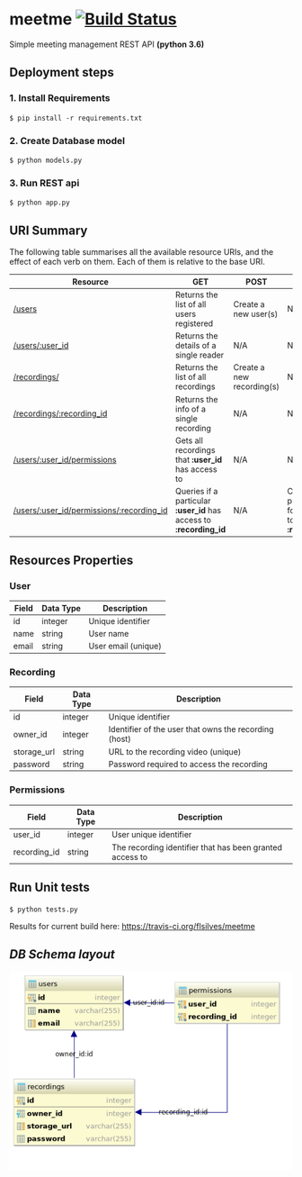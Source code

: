 # meetme [![Build Status](https://travis-ci.org/flsilves/meetme.svg?branch=master)](https://travis-ci.org/flsilves/meetme) 
Simple meeting management REST API **(python 3.6)**

## **Deployment steps**
### 1. Install Requirements
```shell
$ pip install -r requirements.txt
```
### 2. Create Database model
```shell
$ python models.py
```
### 3. Run REST api
``` shell
$ python app.py
```

## URI Summary

The following table summarises all the available resource URIs, and the effect of each verb on them. Each of them is relative to the base URI.

| Resource                                                                       | GET                                                               | POST                                  | PUT                                  | DELETE                                      |
| -----------------------------------------------------                          | ---------------------------------------------------               | ------------------------------------- | ---------------------------------    | ------------------------------------------- |
| [/users](#user)                                                                | Returns the list of all users registered                          | Create a new user(s)                  | N/A                                  | N/A                                         |
| [/users/:user\_id](#user)                                                     | Returns the details of a single reader                            | N/A                                   | N/A                                  | Deletes user                                |
| [/recordings/](#recording)                                                     | Returns the list of all recordings                                | Create a new recording(s)             | N/A                                  | N/A                                         |
| [/recordings/:recording\_id](#recording)                                      | Returns the info of a single recording                            | N/A                                   | N/A                                  | Deletes recording                           |
| [/users/:user\_id/permissions](#permissions)                                   | Gets all recordings that **:user_id** has access to                 | N/A                                   | N/A                                  | N/A                                         |
| [/users/:user\_id/permissions/:recording\_id](#permissions)                   | Queries if a particular **:user_id** has access to **:recording_id**  | N/A                                   | Creates permission for **:user_id** to access **:recording_id**   | Removes permission from the user                |                                   |

## Resources Properties
### User
Field | Data Type | Description
--- | --- | ---
id | integer | Unique identifier
name | string | User name
email | string | User email (unique)


### Recording
Field | Data Type | Description
--- | --- | ---
id | integer | Unique identifier
owner_id | integer | Identifier of the user that owns the recording (host)
storage_url | string | URL to the recording video (unique)
password | string | Password required to access the recording

### Permissions
Field | Data Type | Description
--- | --- | ---
user_id| integer | User unique identifier
recording_id | string | The recording identifier that has been granted access to

## Run Unit tests
```shell
$ python tests.py
```
Results for current build here: https://travis-ci.org/flsilves/meetme

## *DB Schema layout* 
![alt text](https://raw.githubusercontent.com/flsilves/meetme/master/imgs/layout.png)
